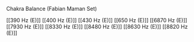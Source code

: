 Chakra Balance (Fabian Maman Set)

[[390 Hz (E)]]
[[400 Hz (E)]]
[[430 Hz (E)]]
[[650 Hz (E)]]
[[6870 Hz (E)]]
[[7930 Hz (E)]]
[[8330 Hz (E)]]
[[8480 Hz (E)]]
[[8630 Hz (E)]]
[[8820 Hz (E)]]